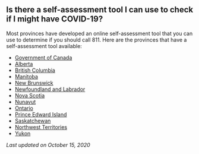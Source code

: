 ## Is there a self-assessment tool I can use to check if I might have COVID-19?

Most provinces have developed an online self-assessment tool that you can use to determine if you should call 811. Here are the provinces that have a self-assessment tool available:

- [Government of Canada](https://ca.thrive.health/)
- [Alberta](https://myhealth.alberta.ca/Journey/COVID-19/Pages/COVID-Self-Assessment.aspx)
- [British Columbia](https://bc.thrive.health/)
- [Manitoba](https://sharedhealthmb.ca/covid19/screening-tool/)
- [New Brunswick](https://www2.gnb.ca/content/gnb/en/departments/ocmoh/cdc/content/respiratory_diseases/coronavirus.html)
- [Newfoundland and Labrador](https://www.811healthline.ca/covid-19-self-assessment/)
- [Nova Scotia](https://when-to-call-about-covid19.novascotia.ca/en)
- [Nunavut](https://nu.thrive.health/covid19/en)
- [Ontario](https://covid-19.ontario.ca/self-assessment/#q0)
- [Prince Edward Island](https://www.princeedwardisland.ca/en/service/self-assessment-covid-19)
- [Saskatchewan](https://www.saskatchewan.ca/government/health-care-administration-and-provider-resources/treatment-procedures-and-guidelines/emerging-public-health-issues/2019-novel-coronavirus/covid-19-self-assessment)
- [Northwest Territories](https://www.surveymonkey.com/r/nwt-covid19-self-assessment)
- [Yukon](https://service.yukon.ca/en/covid-19-self-assessment/)

_Last updated on October 15, 2020_
